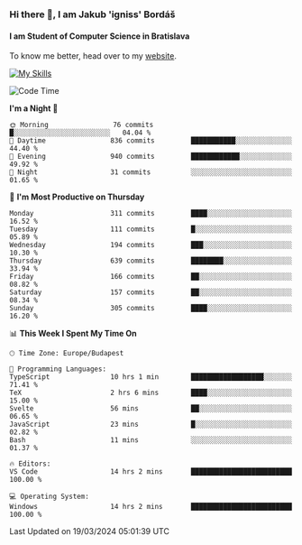 ### Hi there 👋, I am Jakub 'igniss' Bordáš

#### I am Student of Computer Science in Bratislava
To know me better, head over to my [website](https://bordas.sk).

[![My Skills](https://skillicons.dev/icons?i=js,html,css,figma,svelte,java,kotlin,python,postgresql,typescript,nest,nodejs)](https://bordas.sk)


<!--START_SECTION:waka-->
![Code Time](http://img.shields.io/badge/Code%20Time-1%2C437%20hrs%208%20mins-blue)

**I'm a Night 🦉** 

```text
🌞 Morning                76 commits          █░░░░░░░░░░░░░░░░░░░░░░░░   04.04 % 
🌆 Daytime                836 commits         ███████████░░░░░░░░░░░░░░   44.40 % 
🌃 Evening                940 commits         ████████████░░░░░░░░░░░░░   49.92 % 
🌙 Night                  31 commits          ░░░░░░░░░░░░░░░░░░░░░░░░░   01.65 % 
```
📅 **I'm Most Productive on Thursday** 

```text
Monday                   311 commits         ████░░░░░░░░░░░░░░░░░░░░░   16.52 % 
Tuesday                  111 commits         █░░░░░░░░░░░░░░░░░░░░░░░░   05.89 % 
Wednesday                194 commits         ███░░░░░░░░░░░░░░░░░░░░░░   10.30 % 
Thursday                 639 commits         ████████░░░░░░░░░░░░░░░░░   33.94 % 
Friday                   166 commits         ██░░░░░░░░░░░░░░░░░░░░░░░   08.82 % 
Saturday                 157 commits         ██░░░░░░░░░░░░░░░░░░░░░░░   08.34 % 
Sunday                   305 commits         ████░░░░░░░░░░░░░░░░░░░░░   16.20 % 
```


📊 **This Week I Spent My Time On** 

```text
🕑︎ Time Zone: Europe/Budapest

💬 Programming Languages: 
TypeScript               10 hrs 1 min        ██████████████████░░░░░░░   71.41 % 
TeX                      2 hrs 6 mins        ████░░░░░░░░░░░░░░░░░░░░░   15.00 % 
Svelte                   56 mins             ██░░░░░░░░░░░░░░░░░░░░░░░   06.65 % 
JavaScript               23 mins             █░░░░░░░░░░░░░░░░░░░░░░░░   02.82 % 
Bash                     11 mins             ░░░░░░░░░░░░░░░░░░░░░░░░░   01.37 % 

🔥 Editors: 
VS Code                  14 hrs 2 mins       █████████████████████████   100.00 % 

💻 Operating System: 
Windows                  14 hrs 2 mins       █████████████████████████   100.00 % 
```


 Last Updated on 19/03/2024 05:01:39 UTC
<!--END_SECTION:waka-->
